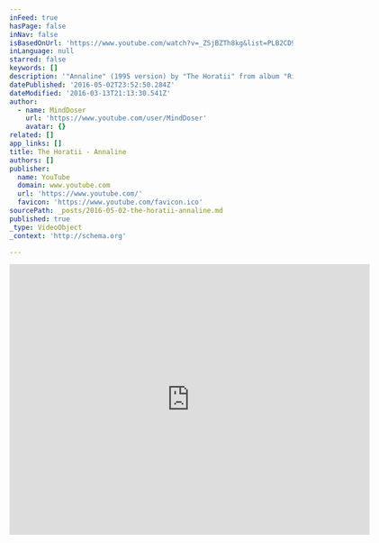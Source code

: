 ```yaml
---
inFeed: true
hasPage: false
inNav: false
isBasedOnUrl: 'https://www.youtube.com/watch?v=_ZSjBZTh8kg&list=PLB2CD92050E0F9B8E&index=74'
inLanguage: null
starred: false
keywords: []
description: '"Annaline" (1995 version) by "The Horatii" from album "Riposte" 1995. Probey best Horatii song in my opinion.1st version available at the tape back at 1991.'
datePublished: '2016-05-02T23:52:50.284Z'
dateModified: '2016-03-13T21:13:30.541Z'
author:
  - name: MindDoser
    url: 'https://www.youtube.com/user/MindDoser'
    avatar: {}
related: []
app_links: []
title: The Horatii - Annaline
authors: []
publisher:
  name: YouTube
  domain: www.youtube.com
  url: 'https://www.youtube.com/'
  favicon: 'https://www.youtube.com/favicon.ico'
sourcePath: _posts/2016-05-02-the-horatii-annaline.md
published: true
_type: VideoObject
_context: 'http://schema.org'

---
```

<iframe src="https://cdn.embedly.com/widgets/media.html?src=https%3A%2F%2Fwww.youtube.com%2Fembed%2Fvideoseries%3Flist%3DPLB2CD92050E0F9B8E&amp;url=https%3A%2F%2Fwww.youtube.com%2Fwatch%3Fv%3D_ZSjBZTh8kg%26list%3DPLB2CD92050E0F9B8E%26index%3D74&amp;image=https%3A%2F%2Fi.ytimg.com%2Fvi%2F_ZSjBZTh8kg%2Fhqdefault.jpg&amp;key=b7d04c9b404c499eba89ee7072e1c4f7&amp;type=text%2Fhtml&amp;schema=youtube" width="640" height="480" scrolling="no" frameborder="0" allowfullscreen="allowfullscreen" style=""></iframe>